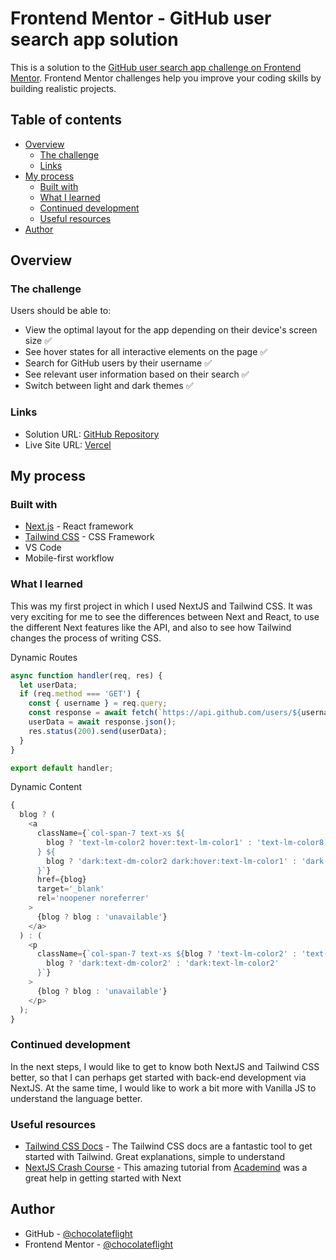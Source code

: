 # Frontend Mentor - GitHub user search app solution

This is a solution to the [GitHub user search app challenge on Frontend Mentor](https://www.frontendmentor.io/challenges/github-user-search-app-Q09YOgaH6). Frontend Mentor challenges help you improve your coding skills by building realistic projects.

## Table of contents

- [Overview](#overview)
  - [The challenge](#the-challenge)
  - [Links](#links)
- [My process](#my-process)
  - [Built with](#built-with)
  - [What I learned](#what-i-learned)
  - [Continued development](#continued-development)
  - [Useful resources](#useful-resources)
- [Author](#author)

## Overview

### The challenge

Users should be able to:

- View the optimal layout for the app depending on their device's screen size ✅
- See hover states for all interactive elements on the page ✅
- Search for GitHub users by their username ✅
- See relevant user information based on their search ✅
- Switch between light and dark themes ✅

### Links

- Solution URL: [GitHub Repository](https://github.com/chocolateflight/GitHub-User-Search-App)
- Live Site URL: [Vercel](https://github-user-search-app-amber.vercel.app/)

## My process

### Built with

- [Next.js](https://nextjs.org/) - React framework
- [Tailwind CSS](https://tailwindcss.com/) - CSS Framework
- VS Code
- Mobile-first workflow

### What I learned

This was my first project in which I used NextJS and Tailwind CSS. It was very exciting for me to see the differences between Next and React, to use the different Next features like the API, and also to see how Tailwind changes the process of writing CSS.

Dynamic Routes

```js
async function handler(req, res) {
  let userData;
  if (req.method === 'GET') {
    const { username } = req.query;
    const response = await fetch(`https://api.github.com/users/${username}`);
    userData = await response.json();
    res.status(200).send(userData);
  }
}

export default handler;
```

Dynamic Content

```js
{
  blog ? (
    <a
      className={`col-span-7 text-xs ${
        blog ? 'text-lm-color2 hover:text-lm-color1' : 'text-lm-color8'
      } ${
        blog ? 'dark:text-dm-color2 dark:hover:text-lm-color1' : 'dark:text-lm-color2'
      }`}
      href={blog}
      target='_blank'
      rel='noopener noreferrer'
    >
      {blog ? blog : 'unavailable'}
    </a>
  ) : (
    <p
      className={`col-span-7 text-xs ${blog ? 'text-lm-color2' : 'text-lm-color8'} ${
        blog ? 'dark:text-dm-color2' : 'dark:text-lm-color2'
      }`}
    >
      {blog ? blog : 'unavailable'}
    </p>
  );
}
```

### Continued development

In the next steps, I would like to get to know both NextJS and Tailwind CSS better, so that I can perhaps get started with back-end development via NextJS. At the same time, I would like to work a bit more with Vanilla JS to understand the language better. 

### Useful resources

- [Tailwind CSS Docs](https://tailwindcss.com/docs/) - The Tailwind CSS docs are a fantastic tool to get started with Tailwind. Great explanations, simple to understand
- [NextJS Crash Course](https://www.youtube.com/watch?v=MFuwkrseXVE) - This amazing tutorial from [Academind](https://academind.com/) was a great help in getting started with Next

## Author

- GitHub - [@chocolateflight](https://github.com/chocolateflight)
- Frontend Mentor - [@chocolateflight](https://www.frontendmentor.io/profile/chocolateflight)